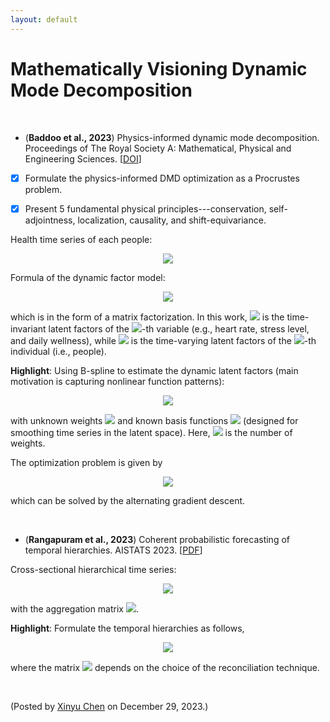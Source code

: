 ```yaml
---
layout: default
---
```


# Mathematically Visioning Dynamic Mode Decomposition

<br>

- (**Baddoo et al., 2023**) Physics-informed dynamic mode decomposition. Proceedings of The Royal Society A: Mathematical, Physical and Engineering Sciences. [[DOI](https://doi.org/10.1098/rspa.2022.0576)]

- [x] Formulate the physics-informed DMD optimization as a Procrustes problem.
- [x] Present 5 fundamental physical principles---conservation, self-adjointness, localization, causality, and shift-equivariance.



Health time series of each people:

<p align = "center"><img align="middle" src="https://latex.codecogs.com/svg.latex?\large&space;y_{i,t}=\underbrace{\begin{bmatrix} y_{i,1,t} \\ y_{i,2,t} \\ \vdots \\ y_{i,J,t} \end{bmatrix}}_{J~\text{variables}}\in\mathbb{R}^{J}"/></p>

Formula of the dynamic factor model:

<p align = "center"><img align="middle" src="https://latex.codecogs.com/svg.latex?\large&space;y_{i,j,t}=\boldsymbol{f}_{j}^\top\boldsymbol{\theta}_{i,t}+\underbrace{\epsilon_{i,j,t}}_{\sim\mathcal{N}(0,1)}"/></p>

which is in the form of a matrix factorization. In this work, <img style="display: inline;" src="https://latex.codecogs.com/svg.latex?\large&space;\boldsymbol{f}_{j}\in\mathbb{R}^{R}"/> is the time-invariant latent factors of the <img style="display: inline;" src="https://latex.codecogs.com/svg.latex?\large&space;j"/>-th variable (e.g., heart rate, stress level, and daily wellness), while <img style="display: inline;" src="https://latex.codecogs.com/svg.latex?\large&space;\boldsymbol{\theta}_{i,t}\in\mathbb{R}^{R}"/> is the time-varying latent factors of the <img style="display: inline;" src="https://latex.codecogs.com/svg.latex?\large&space;i"/>-th individual (i.e., people).

**Highlight**: Using B-spline to estimate the dynamic latent factors (main motivation is capturing nonlinear function patterns):

<p align = "center"><img align="middle" src="https://latex.codecogs.com/svg.latex?\large&space;\boldsymbol{\theta}_{i,t}=\boldsymbol{W}_{i}\boldsymbol{b}_{t}"/></p>

with unknown weights <img style="display: inline;" src="https://latex.codecogs.com/svg.latex?\large&space;\boldsymbol{W}_{i}\in\mathbb{R}^{R\times M}"/> and known basis functions <img style="display: inline;" src="https://latex.codecogs.com/svg.latex?\large&space;\boldsymbol{b}_{t}\in\mathbb{R}^{M}"/> (designed for smoothing time series in the latent space). Here, <img style="display: inline;" src="https://latex.codecogs.com/svg.latex?\large&space;M"/> is the number of weights.

The optimization problem is given by

<p align = "center"><img align="middle" src="https://latex.codecogs.com/svg.latex?\large&space;\begin{aligned}\min_{\boldsymbol{F},\boldsymbol{\mathcal{W}}}~&\frac{1}{2}\sum_{i,j}\sum_{t\in\mathbb{T}_{i,j}}\left(y_{i,j,t}-\boldsymbol{f}_{i}^\top\boldsymbol{W}_{i}\boldsymbol{b}_{t}\right)^2 \\ &+\frac{\rho}{2}\bigl(\|\boldsymbol{F}\|_{F}^2+\sum_{i}\|\boldsymbol{W}_{i}\|_F^2\bigr) \end{aligned}"/></p>

which can be solved by the alternating gradient descent.

<br>

- (**Rangapuram et al., 2023**) Coherent probabilistic forecasting of temporal hierarchies. AISTATS 2023. [[PDF](https://assets.amazon.science/34/74/af45d2bf448a9f2828544680b002/coherent-probabilistic-forecasting-of-temporal-hierarchies.pdf)]

Cross-sectional hierarchical time series:

<p align = "center"><img align="middle" src="https://latex.codecogs.com/svg.latex?\large&space;\boldsymbol{y}_{t}=\boldsymbol{S}\boldsymbol{x}_{t}"/></p>

with the aggregation matrix <img style="display: inline;" src="https://latex.codecogs.com/svg.latex?\large&space;\boldsymbol{S}"/>.

**Highlight**: Formulate the temporal hierarchies as follows,

<p align = "center"><img align="middle" src="https://latex.codecogs.com/svg.latex?\large&space;\boldsymbol{y}_{t}=\boldsymbol{S}\boldsymbol{P}\boldsymbol{x}_{t}"/></p>

where the matrix <img style="display: inline;" src="https://latex.codecogs.com/svg.latex?\large&space;\boldsymbol{P}"/> depends on the choice of the reconciliation technique.

<br>

<p align="left">(Posted by <a href="https://xinychen.github.io/">Xinyu Chen</a> on December 29, 2023.)</p>
